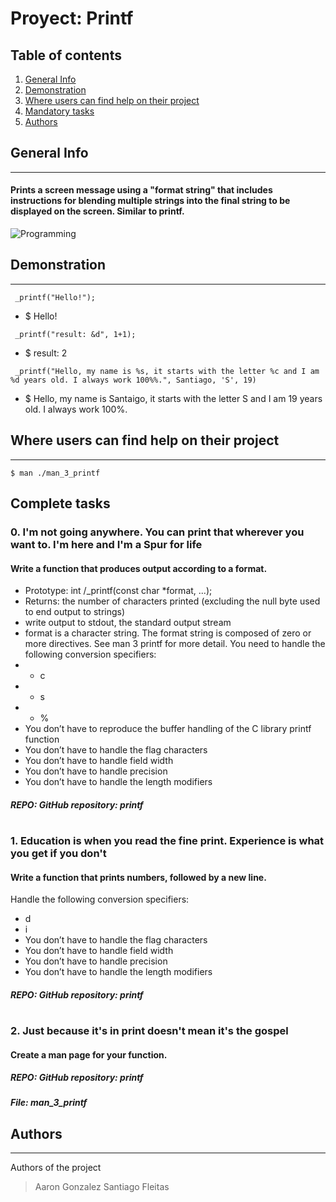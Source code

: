 # Proyect: Printf
## Table of contents
1. [General Info](#general-info)
2. [Demonstration](#demonstration)
3. [Where users can find help on their project](#where-users-can-find-help-on-their-project)
4. [Mandatory tasks](#mandatory-tasks)
5. [Authors](#authors)
## General Info
***
#### Prints a screen message using a "format string" that includes instructions for blending multiple strings into the final string to be displayed on the screen. Similar to printf.
![Programming](https://th.bing.com/th/id/R.d7e2c996ba4a5960da1b5fc90a31f3be?rik=C7qznfiyAwSj3A&pid=ImgRaw&r=0)

## Demonstration
***
```
 _printf("Hello!");
```

* $ Hello!

```
 _printf("result: &d", 1+1);
```

* $ result: 2

```
 _printf("Hello, my name is %s, it starts with the letter %c and I am %d years old. I always work 100%%.", Santiago, 'S', 19)
```

* $ Hello, my name is Santaigo, it starts with the letter S and I am 19 years old. I always work 100%.

## Where users can find help on their project
***
```
$ man ./man_3_printf
```

## Complete tasks

### 0. I'm not going anywhere. You can print that wherever you want to. I'm here and I'm a Spur for life
#### Write a function that produces output according to a format.
* Prototype: int /_printf(const char *format, ...);
* Returns: the number of characters printed (excluding the null byte used to end output to strings)
* write output to stdout, the standard output stream
* format is a character string. The format string is composed of zero or more directives. See man 3 printf for more detail. You need to handle the following conversion specifiers:
* * c
* * s
* * %
* You don’t have to reproduce the buffer handling of the C library printf function
* You don’t have to handle the flag characters
* You don’t have to handle field width
* You don’t have to handle precision
* You don’t have to handle the length modifiers
##### REPO: GitHub repository: printf
#
### 1. Education is when you read the fine print. Experience is what you get if you don't
#### Write a function that prints numbers, followed by a new line.
Handle the following conversion specifiers:
* d
* i
* You don’t have to handle the flag characters
* You don’t have to handle field width
* You don’t have to handle precision
* You don’t have to handle the length modifiers
##### REPO: GitHub repository: printf
#
### 2. Just because it's in print doesn't mean it's the gospel
#### Create a man page for your function.
##### REPO: GitHub repository: printf
##### File: man_3_printf

## Authors
***
Authors of the project
> Aaron Gonzalez
> Santiago Fleitas
